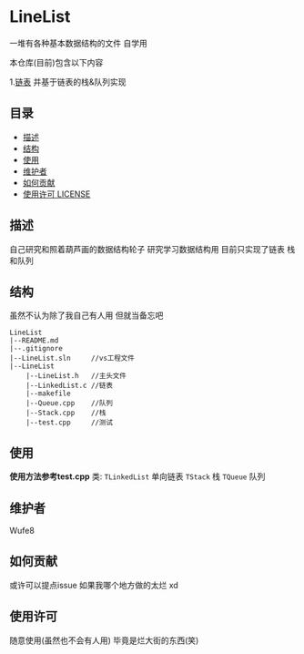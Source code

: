 # LineList

一堆有各种基本数据结构的文件 自学用

本仓库(目前)包含以下内容

1.[链表](LineList) 并基于链表的栈&队列实现

## 目录

- [描述](#背景)
- [结构](#结构)
- [使用](#使用)
- [维护者](#维护者)
- [如何贡献](#如何贡献)
- [使用许可 LICENSE](#使用许可)

## 描述
自己研究和照着葫芦画的数据结构轮子
研究学习数据结构用
目前只实现了链表 栈和队列

## 结构
虽然不认为除了我自己有人用 但就当备忘吧
```
LineList
|--README.md
|--.gitignore
|--LineList.sln		//vs工程文件
|--LineList
	|--LineList.h	//主头文件
	|--LinkedList.c	//链表
	|--makefile
	|--Queue.cpp	//队列
	|--Stack.cpp	//栈
	|--test.cpp		//测试
```

## 使用
**使用方法参考test.cpp**
类:
`TLinkedList` 单向链表
`TStack` 栈
`TQueue` 队列

## 维护者
Wufe8

## 如何贡献
或许可以提点issue 如果我哪个地方做的太烂 xd

## 使用许可
随意使用(虽然也不会有人用) 毕竟是烂大街的东西(笑)